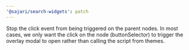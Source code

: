 ```yaml
---
'@sajari/search-widgets': patch
---
```


Stop the click event from being triggered on the parent nodes. In most cases, we only want the click on the node (buttonSelector) to trigger the overlay modal to open rather than calling the script from themes.
